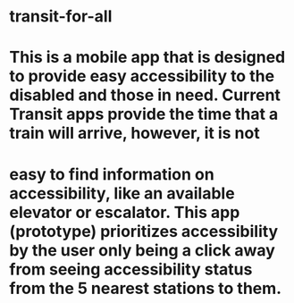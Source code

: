# transit-for-all

# This is a mobile app that is designed to provide easy accessibility to the disabled and those in need. Current Transit apps provide the time that a train will arrive, however, it is not 
# easy to find information on accessibility, like an available elevator or escalator. This app (prototype) prioritizes accessibility by the user only being a click away from seeing accessibility status from the 5 nearest stations to them.
